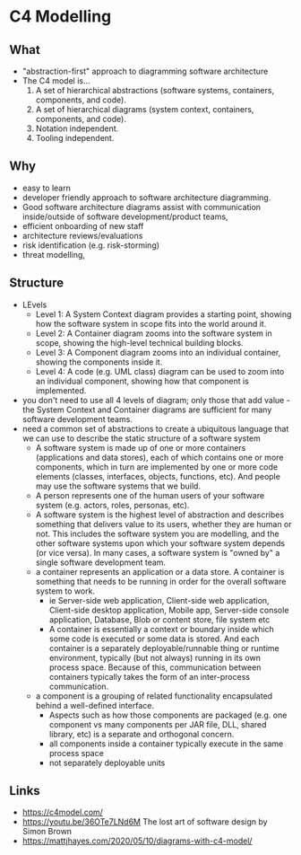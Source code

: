 # C4 Modelling

## What 
- "abstraction-first" approach to diagramming software architecture
- The C4 model is...
  1. A set of hierarchical abstractions (software systems, containers, components, and code).
  2. A set of hierarchical diagrams (system context, containers, components, and code).
  3. Notation independent.
  4. Tooling independent.

## Why

- easy to learn
- developer friendly approach to software architecture diagramming.
- Good software architecture diagrams assist with communication inside/outside of software development/product teams,
- efficient onboarding of new staff
- architecture reviews/evaluations
- risk identification (e.g. risk-storming)
- threat modelling,

## Structure 
- LEvels 
  - Level 1: A System Context diagram provides a starting point, showing how the software system in scope fits into the world around it.
  - Level 2: A Container diagram zooms into the software system in scope, showing the high-level technical building blocks.
  - Level 3: A Component diagram zooms into an individual container, showing the components inside it.
  - Level 4: A code (e.g. UML class) diagram can be used to zoom into an individual component, showing how that component is implemented.
- you don't need to use all 4 levels of diagram; only those that add value - the System Context and Container diagrams are sufficient for many software development teams.
- need a common set of abstractions to create a ubiquitous language that we can use to describe the static structure of a software system
  - A software system is made up of one or more containers (applications and data stores), each of which contains one or more components, which in turn are implemented by one or more code elements (classes, interfaces, objects, functions, etc). And people may use the software systems that we build.
  - A person represents one of the human users of your software system (e.g. actors, roles, personas, etc).
  - A software system is the highest level of abstraction and describes something that delivers value to its users, whether they are human or not. This includes the software system you are modelling, and the other software systems upon which your software system depends (or vice versa). In many cases, a software system is "owned by" a single software development team.
  - a container represents an application or a data store. A container is something that needs to be running in order for the overall software system to work.
    - ie Server-side web application, Client-side web application, Client-side desktop application, Mobile app, Server-side console application, Database, Blob or content store, file system etc
    - A container is essentially a context or boundary inside which some code is executed or some data is stored. And each container is a separately deployable/runnable thing or runtime environment, typically (but not always) running in its own process space. Because of this, communication between containers typically takes the form of an inter-process communication.
  - a component is a grouping of related functionality encapsulated behind a well-defined interface.
    - Aspects such as how those components are packaged (e.g. one component vs many components per JAR file, DLL, shared library, etc) is a separate and orthogonal concern.
    - all components inside a container typically execute in the same process space
    - not separately deployable units

## Links
- https://c4model.com/
- https://youtu.be/36OTe7LNd6M The lost art of software design by Simon Brown
- https://mattjhayes.com/2020/05/10/diagrams-with-c4-model/
